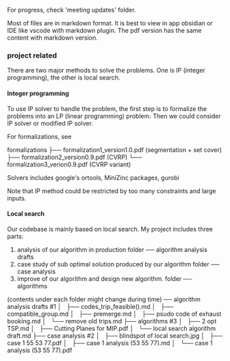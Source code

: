 For progress, check 'meeting updates' folder.

Most of files are in markdown format. It is best to view in app obsidian or IDE like vscode with markdown plugin. The pdf version has the same content with markdown version.

### project related
There are two major methods to solve the problems. One is IP (integer programming), the other is local search.

#### Integer programming
To use IP solver to handle the problem, the first step is to  formalize the problems into an LP (linear programming) problem. Then we could consider IP solver or modified IP solver. 

For formalizations, see

formalizations
├── formalization1_version1.0.pdf (segmentation + set cover)
├── formalization2_version0.9.pdf (CVRP)
└── formalization3_verion0.9.pdf (CVRP variant)

Solvers includes google's ortools, MiniZinc packages, gurobi

Note that IP method could be restricted by too many constraints and large inputs.


#### Local search
Our codebase is mainly based on local search. My project includes three parts: 
1. analysis of our algorithm in production
	folder ── algorithm analysis drafts
2. case study of sub optimal solution produced by our algorithm
	folder ── case analysis
3. improve of our algorithm and design new algorithm.
	folder ── algorithms

(contents under each folder might change during time)
── algorithm analysis drafts #1
│   ├── codes_trip_feasible().md
│   ├── compatible_group.md
│   ├── premerge.md
│   ├── psudo code of exhaust booking.md
│   └── remove old trips.md
├── algorithms #3
│   ├── 2 opt TSP.md
│   ├── Cutting Planes for MIP.pdf
│   └── local search algorithm draft.md
├── case analysis #2
│   ├── blindspot of local search.jpg
│   ├── case 1 55 53 77.pdf
│   ├── case 1 analysis (53 55 77).md
│   └── case 1 analysis (53 55 77).pdf



